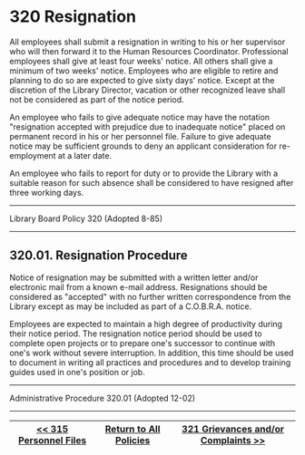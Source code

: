 # 320 Resignation

All employees shall submit a resignation in writing to his or her supervisor who will then forward it to the Human Resources Coordinator. Professional employees shall give at least four weeks' notice. All others shall give a minimum of two weeks' notice. Employees who are eligible to retire and planning to do so are expected to give sixty days' notice. Except at the discretion of the Library Director, vacation or other recognized leave shall not be considered as part of the notice period.

An employee who fails to give adequate notice may have the notation "resignation accepted with prejudice due to inadequate notice" placed on permanent record in his or her personnel file. Failure to give adequate notice may be sufficient grounds to deny an applicant consideration for re-employment at a later date.

An employee who fails to report for duty or to provide the Library with a suitable reason for such absence shall be considered to have resigned after three working days.

---

Library Board Policy 320 (Adopted 8-85)

---

## 320.01. Resignation Procedure

Notice of resignation may be submitted with a written letter and/or electronic mail from a known e-mail address. Resignations should be considered as "accepted" with no further written correspondence from the Library except as may be included as part of a C.O.B.R.A. notice.

Employees are expected to maintain a high degree of productivity during their notice period. The resignation notice period should be used to complete open projects or to prepare one's successor to continue with one's work without severe interruption. In addition, this time should be used to document in writing all practices and procedures and to develop training guides used in one's position or job.

---

Administrative Procedure 320.01 (Adopted 12-02)

---
[<< 315 Personnel Files](/policies/300-personnel-staff/315.md) | [Return to All Policies](/policies/) | [321 Grievances and/or Complaints >>](/policies/300-personnel-staff/321.md)
--- | --- | ---

